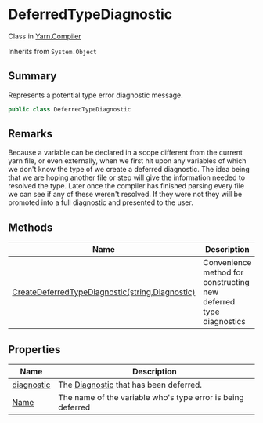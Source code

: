 # DeferredTypeDiagnostic

Class in [Yarn.Compiler](yarn.compiler.md)

Inherits from `System.Object`

## Summary

Represents a potential type error diagnostic message.

```csharp
public class DeferredTypeDiagnostic
```

## Remarks

Because a variable can be declared in a scope different from the current yarn file, or even externally, when we first hit upon any variables of which we don't know the type of we create a deferred diagnostic. The idea being that we are hoping another file or step will give the information needed to resolved the type. Later once the compiler has finished parsing every file we can see if any of these weren't resolved. If they were not they will be promoted into a full diagnostic and presented to the user.

## Methods

| Name                                                                                                                    | Description                                                       |
| ----------------------------------------------------------------------------------------------------------------------- | ----------------------------------------------------------------- |
| [CreateDeferredTypeDiagnostic(string,Diagnostic)](yarn.compiler.deferredtypediagnostic.createdeferredtypediagnostic.md) | Convenience method for constructing new deferred type diagnostics |

## Properties

| Name                                                             | Description                                                           |
| ---------------------------------------------------------------- | --------------------------------------------------------------------- |
| [diagnostic](yarn.compiler.deferredtypediagnostic.diagnostic.md) | The [Diagnostic](yarn.compiler.diagnostic.md) that has been deferred. |
| [Name](yarn.compiler.deferredtypediagnostic.name.md)             | The name of the variable who's type error is being deferred           |
